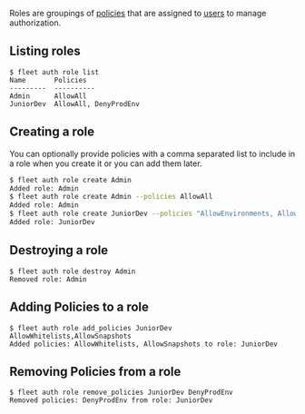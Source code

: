 Roles are groupings of [policies](/how-to/manage-policies) that are assigned to [users](/how-to/manage-users) to manage authorization.

Listing roles
----

```
$ fleet auth role list
Name       Policies
---------  ----------
Admin      AllowAll
JuniorDev  AllowAll, DenyProdEnv
```

Creating a role
----

You can optionally provide policies with a comma separated list to include in a role when you create it or you can add them later.

```bash
$ fleet auth role create Admin
Added role: Admin
$ fleet auth role create Admin --policies AllowAll
Added role: Admin
$ fleet auth role create JuniorDev --policies "AllowEnvironments, AllowReleases, DenyProdEnv"
Added role: JuniorDev
```

Destroying a role
----

```
$ fleet auth role destroy Admin
Removed role: Admin
```

Adding Policies to a role
----

```
$ fleet auth role add_policies JuniorDev AllowWhitelists,AllowSnapshots
Added policies: AllowWhitelists, AllowSnapshots to role: JuniorDev
```

Removing Policies from a role
----

```
$ fleet auth role remove_policies JuniorDev DenyProdEnv
Removed policies: DenyProdEnv from role: JuniorDev
```
